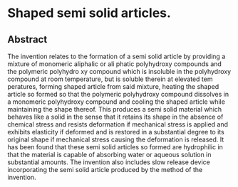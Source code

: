 # Shaped semi solid articles.

## Abstract
The invention relates to the formation of a semi solid article by providing a mixture of monomeric aliphalic or ali phatic polyhydroxy compounds and the polymeric polyhydro xy compound which is insoluble in the polyhydroxy compound at room temperature, but is soluble therein at elevated tem peratures, forming shaped article from said mixture, heating the shaped article so formed so that the polymeric polyhydroxy compound dissolves in a monomeric polyhydroxy compound and cooling the shaped article while maintaining the shape thereof. This produces a semi solid material which behaves like a solid in the sense that it retains its shape in the absence of chemical stress and resists deformation if mechanical stress is applied and exhibits elasticity if deformed and is restored in a substantial degree to its original shape if mechanical stress causing the deformation is released. It has been found that these semi solid articles so formed are hydrophilic in that the material is capable of absorbing water or aqueous solution in substantial amounts. The invention also includes slow release device incorporating the semi solid article produced by the method of the invention.